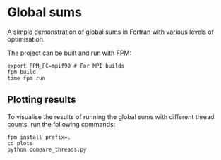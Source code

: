 # Global sums
A simple demonstration of global sums in Fortran with various levels of optimisation.

The project can be built and run with FPM:

```
export FPM_FC=mpif90 # For MPI builds
fpm build
time fpm run
```

## Plotting results

To visualise the results of running the global sums with different thread counts, run the following commands:
```
fpm install prefix=.
cd plots
python compare_threads.py
```
